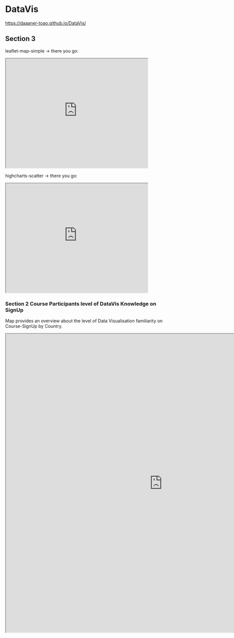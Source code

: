 # DataVis

https://daaaner-toao.github.io/DataVis/


## Section 3

leaflet-map-simple -> there you go:
 <iframe src="https://daaaner-toao.github.io/leaflet-map-simple/" width="90%" height="350"></iframe>

highcharts-scatter -> there you go:
 <iframe src="https://daaaner-toao.github.io/highcharts-scatter-csv" width="90%" height="350"></iframe>

### Section 2 Course Participants level of DataVis Knowledge on SignUp

Map provides an overview about the level of Data Visualisation familiarity on Course-SignUp by Country.

<iframe src="https://public.tableau.com/views/TrinityXT005xDataVisualization/AvgSkillonSignUp?:showVizHome=no&:embed=true" width="1000" height="955"></iframe>


